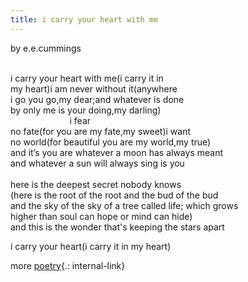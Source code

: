 ```yaml
---
title: i carry your heart with me
---
```

by e.e.cummings  
<br/>

i carry your heart with me(i carry it in  
my heart)i am never without it(anywhere  
i go you go,my dear;and whatever is done  
by only me is your doing,my darling)  
&nbsp;&nbsp;&nbsp;&nbsp;&nbsp;&nbsp;&nbsp;&nbsp;&nbsp;&nbsp;&nbsp;&nbsp;&nbsp;&nbsp;&nbsp;&nbsp;&nbsp;&nbsp;&nbsp;&nbsp;&nbsp;&nbsp;&nbsp;&nbsp;i fear  
no fate(for you are my fate,my sweet)i want  
no world(for beautiful you are my world,my true)  
and it’s you are whatever a moon has always meant  
and whatever a sun will always sing is you  
<br/>
here is the deepest secret nobody knows  
(here is the root of the root and the bud of the bud  
and the sky of the sky of a tree called life; which grows  
higher than soul can hope or mind can hide)  
and this is the wonder that's keeping the stars apart  
  
i carry your heart(i carry it in my heart)  


more [poetry](/poetry){.: internal-link}
